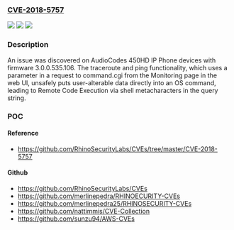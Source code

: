 ### [CVE-2018-5757](https://cve.mitre.org/cgi-bin/cvename.cgi?name=CVE-2018-5757)
![](https://img.shields.io/static/v1?label=Product&message=n%2Fa&color=blue)
![](https://img.shields.io/static/v1?label=Version&message=n%2Fa&color=blue)
![](https://img.shields.io/static/v1?label=Vulnerability&message=n%2Fa&color=brighgreen)

### Description

An issue was discovered on AudioCodes 450HD IP Phone devices with firmware 3.0.0.535.106. The traceroute and ping functionality, which uses a parameter in a request to command.cgi from the Monitoring page in the web UI, unsafely puts user-alterable data directly into an OS command, leading to Remote Code Execution via shell metacharacters in the query string.

### POC

#### Reference
- https://github.com/RhinoSecurityLabs/CVEs/tree/master/CVE-2018-5757

#### Github
- https://github.com/RhinoSecurityLabs/CVEs
- https://github.com/merlinepedra/RHINOECURITY-CVEs
- https://github.com/merlinepedra25/RHINOSECURITY-CVEs
- https://github.com/nattimmis/CVE-Collection
- https://github.com/sunzu94/AWS-CVEs

